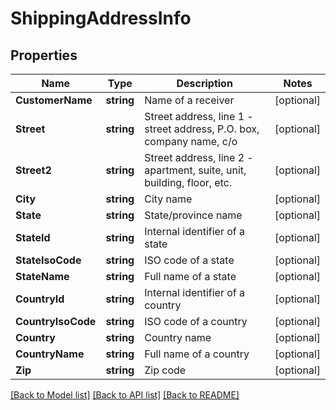 # ShippingAddressInfo

## Properties

Name | Type | Description | Notes
------------ | ------------- | ------------- | -------------
**CustomerName** | **string** | Name of a receiver | [optional] 
**Street** | **string** | Street address, line 1 - street address, P.O. box, company name, c/o | [optional] 
**Street2** | **string** | Street address, line 2 - apartment, suite, unit, building, floor, etc. | [optional] 
**City** | **string** | City name | [optional] 
**State** | **string** | State/province name | [optional] 
**StateId** | **string** | Internal identifier of a state | [optional] 
**StateIsoCode** | **string** | ISO code of a state | [optional] 
**StateName** | **string** | Full name of a state | [optional] 
**CountryId** | **string** | Internal identifier of a country | [optional] 
**CountryIsoCode** | **string** | ISO code of a country | [optional] 
**Country** | **string** | Country name | [optional] 
**CountryName** | **string** | Full name of a country | [optional] 
**Zip** | **string** | Zip code | [optional] 

[[Back to Model list]](../README.md#documentation-for-models) [[Back to API list]](../README.md#documentation-for-api-endpoints) [[Back to README]](../README.md)


